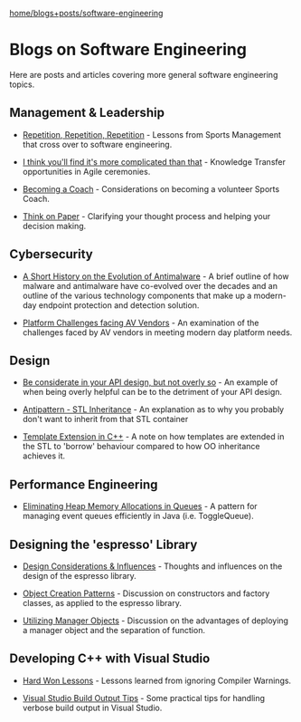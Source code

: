 [home/](../../)[blogs+posts/](../)[software-engineering](./)

# Blogs on Software Engineering
Here are posts and articles covering more general software engineering topics. 


## Management & Leadership

* [Repetition, Repetition, Repetition](./repetition) - Lessons from Sports Management that cross over to software engineering.

* [I think you'll find it's more complicated than that](./more-complicated) - Knowledge Transfer opportunities in Agile ceremonies.

* [Becoming a Coach](./coaching) - Considerations on becoming a volunteer Sports Coach.

* [Think on Paper](./think-on-paper) - Clarifying your thought process and helping your decision making.


## Cybersecurity

* [A Short History on the Evolution of Antimalware](./endpoint-protection) - A brief outline of how malware and antimalware have co-evolved over the decades and an outline of the various technology components that make up a modern-day endpoint protection and detection solution. 


* [Platform Challenges facing AV Vendors](./wouldnt-start-here/) - An examination of the challenges faced by AV vendors in meeting modern day platform needs. 



## Design

* [Be considerate in your API design, but not overly so](./api-design) - An example of when being overly helpful can be to the detriment of your API design.

* [Antipattern - STL Inheritance](./antipattern-stl-inheritance/) - An explanation as to why you probably don't want to inherit from that STL container

* [Template Extension in C++](./template-extension/) - A note on how templates are extended in the STL to 'borrow' behaviour compared to how OO inheritance achieves it.


## Performance Engineering

* [Eliminating Heap Memory Allocations in Queues](./toggle-queue) - A pattern for managing event queues efficiently in Java (i.e. ToggleQueue).

## Designing the 'espresso' Library

* [Design Considerations & Influences](./espresso/design-considerations) - Thoughts and influences on the design of the espresso library.

* [Object Creation Patterns](./espresso/object-construction) - Discussion on constructors and factory classes, as applied to the espresso library.

* [Utilizing Manager Objects](./espresso/manager-objects) - Discussion on the advantages of deploying a manager object and the separation of function. 

## Developing C++ with Visual Studio

* [Hard Won Lessons](./hard-won-lessons) - Lessons learned from ignoring Compiler Warnings.

* [Visual Studio Build Output Tips](./visual-studio-builds) - Some practical tips for handling verbose build output in Visual Studio.





